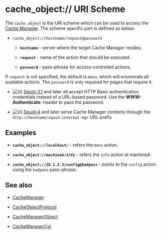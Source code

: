 # cache\_object:// URI Scheme

The `cache_object` is the URI scheme which can be used to access the
[Cache
Manager](https://wiki.squid-cache.org/action/show/CacheObjectScheme/CacheManager#).
The scheme specific part is defined as below:

  - `cache_object://hostname/request@password`
    
      - **`hostname`** - server where the target Cache Manager resides.
    
      - **`request`** - name of the action that should be executed.
    
      - **`password`** - pass-phrase for access-controlled actions.

If `request` is not specified, the default is `menu`, which will
enumerate all available actions. The `password` is only required for
pages that require it.

  - ![{i}](https://wiki.squid-cache.org/wiki/squidtheme/img/icon-info.png)
    [Squid-3.1](https://wiki.squid-cache.org/action/show/CacheObjectScheme/Squid-3.1#)
    and later all accept HTTP Basic authentication credentials instead
    of a URL-based password. Use the **WWW-Authenticate:** header to
    pass the password.

  - ![{i}](https://wiki.squid-cache.org/wiki/squidtheme/img/icon-info.png)
    [Squid-4](https://wiki.squid-cache.org/action/show/CacheObjectScheme/Squid-4#)
    and later serve Cache Manager contents through the
    `http://hostname/squid-internal-mgr` URL-prefix

## Examples

  - **`cache_object://localhost/`** - refers the `menu` action.

  - **`cache_object://machineA/info`** - refers the `info` action at
    machineA.

  - **`cache_object://10.1.2.3/config@badpass`** - points to the
    `config` action using the `badpass` pass-phrase.

## See also

  - [CacheManager](https://wiki.squid-cache.org/action/show/CacheObjectScheme/CacheManager#)

  - [CacheObjectProtocol](https://wiki.squid-cache.org/action/show/CacheObjectScheme/CacheObjectProtocol#)

  - [CacheManagerObject](https://wiki.squid-cache.org/action/show/CacheObjectScheme/CacheManagerObject#)

  - [CacheManagerCgi](https://wiki.squid-cache.org/action/show/CacheObjectScheme/CacheManagerCgi#)

